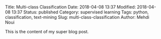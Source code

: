 Title: Multi-class Classification
Date: 2018-04-08 13:37
Modified: 2018-04-08 13:37
Status: published
Category: supervised learning
Tags: python, classification, text-mining
Slug: multi-class-classification
Author: Mehdi Noui

This is the content of my super blog post.